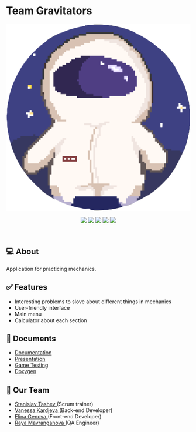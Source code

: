 # Team Gravitators

<p align = "center">
  <img src = "Image/Logo.png" width="550px">
</p>

<p align = "center">
   <img src = "https://img.shields.io/github/languages/count/SMTashev20/gravitators?style=for-the-badge">
   <img src = "https://img.shields.io/github/contributors/SMTashev20/gravitators?style=for-the-badge">
   <img src = "https://img.shields.io/github/repo-size/SMTashev20/gravitators?style=for-the-badge">
   <img src = "https://img.shields.io/github/last-commit/SMTashev20/gravitators?style=for-the-badge">
   <img src = "https://img.shields.io/github/languages/top/SMTashev20/gravitators?style=for-the-badge">
</p>

<br>

## 💻 About
Application for practicing mechanics.

## ✅ Features

- Interesting problems to slove about different things in mechanics
- User-friendly interface
- Main menu
- Calculator about each section


## 📄 Documents

- [Documentation]()
- [Presentation]()
- [Game Testing]()
- [Doxygen]()


## 🧒 Our Team

- <a href = "https://github.com/SMTashev20"> Stanislav Tashev </a> (Scrum trainer)
- <a href = "https://github.com/VZKardjeva20"> Vanessa Kardjeva </a> (Back-end Developer)
- <a href = "https://github.com/ESGenova20"> Elina Genova </a> (Front-end Developer)
- <a href = "https://github.com/RZMavranganova"> Raya Mavranganova </a> (QA Engineer)
